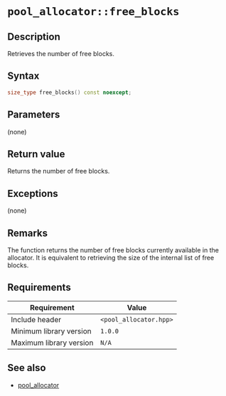 # `pool_allocator::free_blocks`

## Description

Retrieves the number of free blocks.

## Syntax

```cpp
size_type free_blocks() const noexcept;
```

## Parameters

(none)

## Return value

Returns the number of free blocks.

## Exceptions

(none)

## Remarks

The function returns the number of free blocks currently available in the allocator. It is equivalent to retrieving the size of the internal list 
of free blocks.

## Requirements

| Requirement             | Value                  |
|-------------------------|------------------------|
| Include header          | `<pool_allocator.hpp>` |
| Minimum library version | `1.0.0`                |
| Maximum library version | `N/A`                  |

## See also

- [pool_allocator](pool_allocator.md)